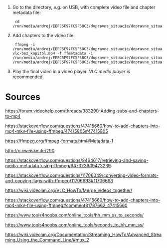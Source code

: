 1. Go to the directory, e.g. on USB, with complete video file and chapter metadata file:

        cd /run/media/andrej/EEFC5F97FC5F58C3/dopravne_situacie/dopravne_situacie_bez_komentara/final/

1. Add chapters to the video file:

        ffmpeg -i /run/media/andrej/EEFC5F97FC5F58C3/dopravne_situacie/dopravne_situacie_bez_komentara/final/dopravne_situacie_bez_komentara-vlc-bez_kapitol.mp4 -f ffmetadata -i /run/media/andrej/EEFC5F97FC5F58C3/dopravne_situacie/dopravne_situacie_bez_komentara/final/chapters_metadata.txt /run/media/andrej/EEFC5F97FC5F58C3/dopravne_situacie/dopravne_situacie_bez_komentara/final/dopravne_situacie_bez_komentara.mp4

1. Play the final video in a video player. _VLC media player_ is recommended.

# Sources
https://forum.videohelp.com/threads/383290-Adding-subs-and-chapters-to-mp4

https://stackoverflow.com/questions/47415660/how-to-add-chapters-into-mp4-mkv-file-using-ffmpeg/47415805#47415805

https://ffmpeg.org/ffmpeg-formats.html#Metadata-1

http://p.cweiske.de/290

https://stackoverflow.com/questions/9464617/retrieving-and-saving-media-metadata-using-ffmpeg/9473239#9473239

https://stackoverflow.com/questions/11706049/converting-video-formats-and-copying-tags-with-ffmpeg/11706693#11706693

https://wiki.videolan.org/VLC_HowTo/Merge_videos_together/

https://stackoverflow.com/questions/47415660/how-to-add-chapters-into-mp4-mkv-file-using-ffmpeg#comment81787662_47415660

https://www.tools4noobs.com/online_tools/hh_mm_ss_to_seconds/

https://www.tools4noobs.com/online_tools/seconds_to_hh_mm_ss/


https://wiki.videolan.org/Documentation:Streaming_HowTo/Advanced_Streaming_Using_the_Command_Line/#mux_2